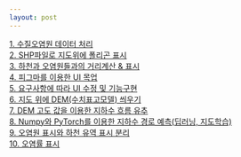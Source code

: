 ```yaml
---
layout: post
--- 
```


<a href="/board/water/water1">1. 수질오염원 데이터 처리</a><br>
<a href="/board/water/water2">2. SHP파일로 지도위에 폴리곤 표시</a><br>
<a href="/board/water/water3">3. 하천과 오염원들과의 거리계산 & 표시</a><br>
<a href="/board/water/water4">4. 피그마를 이용한 UI 목업</a><br>
<a href="/board/water/water5">5. 요구사항에 따라 UI 수정 및 기능구현</a><br>
<a href="/board/water/water6">6. 지도 위에 DEM(수치표고모델) 씌우기</a><br>
<a href="/board/water/water7">7. DEM 고도 값을 이용한 지하수 흐름 유추</a><br>
<a href="/board/water/water8">8. Numpy와 PyTorch를 이용한 지하수 경로 예측(딥러닝, 지도학습)</a><br>
<a href="/board/water/water9">9. 오염원 표시와 하천 유역 표시 분리</a><br>
<a href="/board/water/water10">10. 오염률 표시</a><br>
